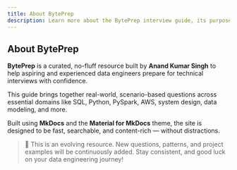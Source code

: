 ```yaml
---
title: About BytePrep
description: Learn more about the BytePrep interview guide, its purpose, and how it helps data engineers prepare for interviews.
---
```


## About BytePrep

**BytePrep** is a curated, no-fluff resource built by **Anand Kumar Singh** to help aspiring and experienced data engineers prepare for technical interviews with confidence.

This guide brings together real-world, scenario-based questions across essential domains like SQL, Python, PySpark, AWS, system design, data modeling, and more.

Built using **MkDocs** and the **Material for MkDocs** theme, the site is designed to be fast, searchable, and content-rich — without distractions.

> 📌 This is an evolving resource. New questions, patterns, and project examples will be continuously added. Stay consistent, and good luck on your data engineering journey!